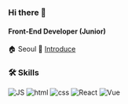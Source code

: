 
### Hi there 👋

#### Front-End Developer (Junior)

🏠 Seoul  🔗 [Introduce](https://laced-terrier-092.notion.site/Suh-JinHwan-78b3dee32bd84ef280dc8c08d1da160a)
### 🛠️ Skills

 ![JS](https://img.shields.io/badge/JavaScript-FBE851?style=flat-square&logo=JavaScript&logoColor=333) ![html](https://img.shields.io/badge/Html-E7603B?style=flat-square&logo=Html5&logoColor=white) ![css](https://img.shields.io/badge/CSS-2D88CB?style=flat-square&logo=CSS3&logoColor=white) ![React](https://img.shields.io/badge/React-5DCCEB?style=flat-square&logo=React&logoColor=white) ![Vue](https://img.shields.io/badge/Vue-43BB97?style=flat-square&logo=Vue.js&logoColor=white)

